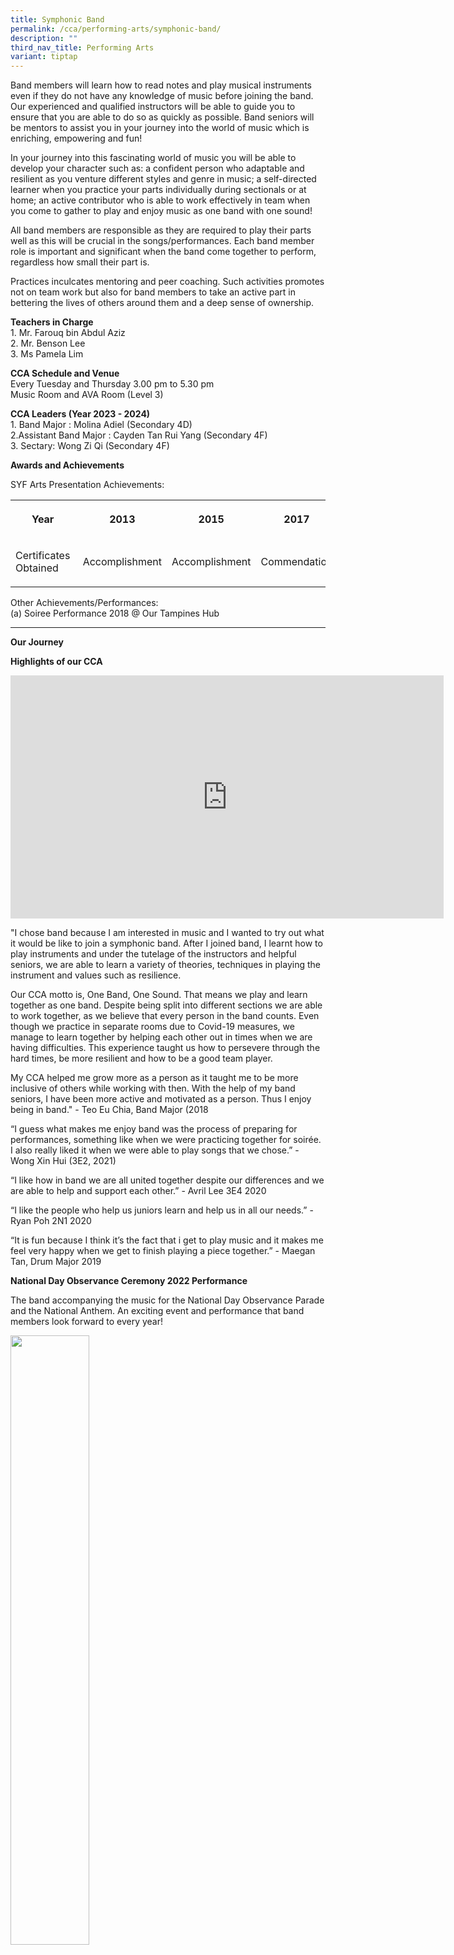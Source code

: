 ```yaml
---
title: Symphonic Band
permalink: /cca/performing-arts/symphonic-band/
description: ""
third_nav_title: Performing Arts
variant: tiptap
---
```

<p>Band members will learn how to read notes and play musical instruments even if they do not have any knowledge of music before joining the band. Our experienced and qualified instructors will be able to guide you to ensure that you are able to do so as quickly as possible. Band seniors will be mentors to assist you in your journey into the world of music which is enriching, empowering and fun!</p><p>In your journey into this fascinating world of music you will be able to develop your character such as: a confident person who adaptable and resilient as you venture different styles and genre in music; a self-directed learner when you practice your parts individually during sectionals or at home; an active contributor who is able to work effectively in team when you come to gather to play and enjoy music as one band with one sound!</p><p>All band members are responsible as they are required to play their parts well as this will be crucial in the songs/performances. Each band member role is important and significant when the band come together to perform, regardless how small their part is.</p><p>Practices inculcates mentoring and peer coaching. Such activities promotes not on team work but also for band members to take an active part in bettering the lives of others around them and a deep sense of ownership.</p><p><strong>Teachers in Charge<br></strong>1. Mr. Farouq bin Abdul Aziz<br>2.&nbsp;Mr. Benson Lee<br>3. Ms Pamela Lim</p><p><strong>CCA Schedule and Venue<br></strong>Every Tuesday and Thursday 3.00 pm to 5.30 pm<br>Music Room and AVA Room (Level 3)</p><p><strong>CCA Leaders (Year 2023 - 2024)<br></strong>1. Band Major : Molina Adiel (Secondary 4D)<br>2.Assistant Band Major : Cayden Tan Rui Yang (Secondary 4F)<br>3. Sectary: Wong Zi Qi (Secondary 4F)</p><p><strong>Awards and Achievements</strong></p><p>SYF Arts Presentation Achievements:</p><table><tbody><tr><th rowspan="1" colspan="1"><p>Year</p></th><th rowspan="1" colspan="1"><p>&nbsp;2013</p></th><th rowspan="1" colspan="1"><p>2015</p></th><th rowspan="1" colspan="1"><p>2017</p></th><th rowspan="1" colspan="1"><p>2019</p></th><th rowspan="1" colspan="1"><p>2021</p></th><th rowspan="1" colspan="1"><p>2023</p></th></tr><tr><td rowspan="1" colspan="1"><p>Certificates Obtained</p></td><td rowspan="1" colspan="1"><p>&nbsp;Accomplishment</p></td><td rowspan="1" colspan="1"><p>Accomplishment</p></td><td rowspan="1" colspan="1"><p>Commendation</p></td><td rowspan="1" colspan="1"><p>Accomplishment</p></td><td rowspan="1" colspan="1"><p>Accomplishment</p></td><td rowspan="1" colspan="1"><p>Commendation</p></td></tr></tbody></table><p>Other Achievements/Performances:<br>(a) Soiree Performance 2018 @ Our Tampines Hub</p><hr><p><strong>Our Journey</strong></p><p><strong>Highlights of our CCA</strong></p><div class="iframe-wrapper"><iframe height="389" width="693" allowfullscreen="true" frameborder="0" src="https://www.youtube.com/embed/usElwkE1XyM"></iframe></div><p>"I chose band because I am interested in music and I wanted to try out what it would be like to join a symphonic band. After I joined band, I learnt how to play instruments and under the tutelage of the instructors and helpful seniors, we are able to learn a variety of theories, techniques in playing the instrument and values such as resilience.</p><p>Our CCA motto is, One Band, One Sound. That means we play and learn together as one band. Despite being split into different sections we are able to work together, as we believe that every person in the band counts. Even though we practice in separate rooms due to Covid-19 measures, we manage to learn together by helping each other out in times when we are having difficulties. This experience taught us how to persevere through the hard times, be more resilient and how to be a good team player.</p><p>My CCA helped me grow more as a person as it taught me to be more inclusive of others while working with then. With the help of my band seniors, I have been more active and motivated as a person. Thus I enjoy being in band." - Teo Eu Chia, Band Major (2018</p><p>“I guess what makes me enjoy band was the process of preparing for performances, something like when we were practicing together for soirée. I also really liked it when we were able to play songs that we chose.” - Wong Xin Hui (3E2, 2021)</p><p>“I like how in band we are all united together despite our differences and we are able to help and support each other.” - Avril Lee 3E4 2020</p><p>“I like the people who help us juniors learn and help us in all our needs.” - Ryan Poh 2N1 2020</p><p>“It is fun because I think it’s the fact that i get to play music and it makes me feel very happy when we get to finish playing a piece together.” - Maegan Tan, Drum Major 2019</p><p><strong>National Day Observance Ceremony 2022 Performance</strong></p><p>The band accompanying the music for the National Day Observance Parade and the National Anthem. An exciting event and performance that band members look forward to every year!</p><div class="isomer-image-wrapper"><img style="width: 50%;" height="auto" width="100%" src="/images/band1.jpg"></div><p><br></p><div class="isomer-image-wrapper"><img style="width: 85%;" height="auto" width="100%" src="/images/band2.jpg"></div><p><br></p><div class="isomer-image-wrapper"><img style="width: 85%;" height="auto" width="100%" src="/images/band3.jpg"></div><h4><strong>The band performing during Teachers’ Day. Always an honour for us to perform for our teachers!</strong></h4><div class="isomer-image-wrapper"><img style="width: 50%;" height="auto" width="100%" src="/images/band4.jpg"></div><p><br></p><div class="isomer-image-wrapper"><img style="width: 85%;" height="auto" width="100%" src="/images/band5.jpg"></div><p><br></p><div class="isomer-image-wrapper"><img style="width: 85%;" height="auto" width="100%" src="/images/band6.jpg"></div><p></p>
